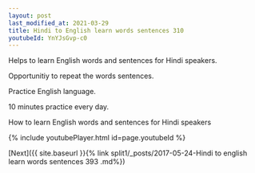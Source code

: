 ```yaml
---
layout: post
last_modified_at: 2021-03-29
title: Hindi to English learn words sentences 310 
youtubeId: YnYJsGvp-c0
---
```

 
 
Helps to learn English words and sentences for Hindi speakers.

Opportunitiy to repeat the words sentences. 

Practice English language. 
 
10 minutes practice every day. 
 
How to learn English words and sentences for Hindi speakers 
 
{% include youtubePlayer.html id=page.youtubeId %}
 
 
[Next]({{ site.baseurl }}{% link  split1/_posts/2017-05-24-Hindi to english learn words sentences 393 .md%})
 
